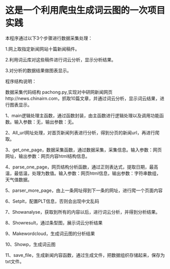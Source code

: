 
# 这是一个利用爬虫生成词云图的一次项目实践

本程序通过以下3个步骤进行数据采集处理：

1.网上取指定新闻网站十篇新闻稿件。

2.利用词云库对这些稿件进行词云分析，显示分析结果。

3.对分析的数据结果做图表显示。

程序结构说明：

数据采集代码结构
pachong.py,实现对中研网新闻网页http://news.chinairn.com，抓取10篇文章，并通过词云分析，显示词云结果，进行图表显示。

1、main逻辑处理主函数，通过函数封装，由主函数进行逻辑处理以及调用功能函数。输入参数：无，输出参数：无。

2、All_url网址处理，对首页新闻列表进行分析，得到分页的新闻url，再进行爬取。

3、get_one_page，数据采集函数，通过数据采集，采集信息。输入参数：网页网址，输出参数：网页内容html结构信息。

4、parse_one_page，网页结构分析函数，通过正则表达式，提取日期，最高温，最低温，处理为数值。输入参数：网页html信息，输出参数：字符串数组，天气值数据。

5、parser_more_page，由上一条网址得到下一条的网址，进行爬一个页面内容

6、Setplt，配置PLT信息，否则会出现中文乱码

7、Showanalyse，获取到所有的内容以后，进行词云分析，并得到分析结果。

8、Showresult，通过条型图，展示词云分析结果

9、Makewordcloud，生成词云图的分析结果

10、Showp，生成词云图

11、save_file，生成新闻内容函数，通过生成文件，把数据组织存储起来，保存为txt文件。
